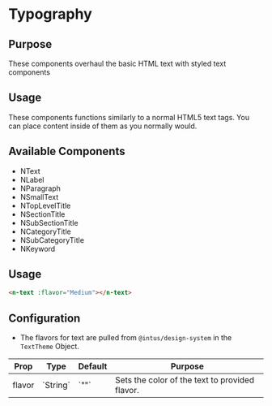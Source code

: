# Typography


## Purpose

These components overhaul the basic HTML text with styled text components

## Usage

These components functions similarly to a normal HTML5 text tags. You can place content inside of them as you normally would.


## Available Components
- NText
- NLabel
- NParagraph
- NSmallText
- NTopLevelTitle
- NSectionTitle
- NSubSectionTitle
- NCategoryTitle
- NSubCategoryTitle
- NKeyword

## Usage

```html
<n-text :flavor="Medium"></n-text>
```

## Configuration

- The flavors for text are pulled from `@intus/design-system` in the `TextTheme` Object.

<table>
    <thead>
        <tr>
            <th>Prop</th>
            <th>Type</th>
            <th>Default</th>
            <th>Purpose</th>
        </tr>
    </thead>
    <tbody>    
        <tr>
            <td>flavor</td>
            <td>`String`</td>
            <td>`""`</td>
            <td>Sets the color of the text to provided flavor.</td>
        </tr>
    </tbody>
</table>